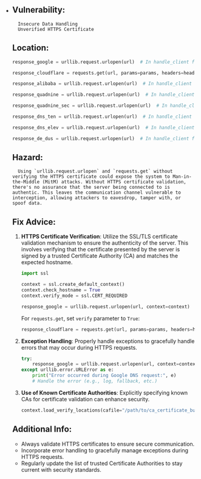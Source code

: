 - ## Vulnerability:
	    Insecure Data Handling
	    Unverified HTTPS Certificate

	## Location:
	```python
	response_google = urllib.request.urlopen(url)  # In handle_client function
	
	response_cloudflare = requests.get(url, params=params, headers=headers)  # In handle_client function
	
	response_alibaba = urllib.request.urlopen(url)  # In handle_client function
	
	response_quadnine = urllib.request.urlopen(url)  # In handle_client function
	
	response_quadnine_sec = urllib.request.urlopen(url)  # In handle_client function
	
	response_dns_ten = urllib.request.urlopen(url)  # In handle_client function
	
	response_dns_elev = urllib.request.urlopen(url)  # In handle_client function
	
	response_de_dus = urllib.request.urlopen(url)  # In handle_client function
	```

	## Hazard:
	    Using `urllib.request.urlopen` and `requests.get` without verifying the HTTPS certificate could expose the system to Man-in-the-Middle (MitM) attacks. Without HTTPS certificate validation, there's no assurance that the server being connected to is authentic. This leaves the communication channel vulnerable to interception, allowing attackers to eavesdrop, tamper with, or spoof data.

	## Fix Advice:
	1. **HTTPS Certificate Verification**: Utilize the SSL/TLS certificate validation mechanism to ensure the authenticity of the server. This involves verifying that the certificate presented by the server is signed by a trusted Certificate Authority (CA) and matches the expected hostname.
	    ```python
	    import ssl
	    
	    context = ssl.create_default_context()
	    context.check_hostname = True
	    context.verify_mode = ssl.CERT_REQUIRED
	    
	    response_google = urllib.request.urlopen(url, context=context)
	    ```
	    For `requests.get`, set `verify` parameter to `True`:
	    ```python
	    response_cloudflare = requests.get(url, params=params, headers=headers, verify=True)
	    ```

	2. **Exception Handling**: Properly handle exceptions to gracefully handle errors that may occur during HTTPS requests.
	    ```python
	    try:
	        response_google = urllib.request.urlopen(url, context=context)
	    except urllib.error.URLError as e:
	        print("Error occurred during Google DNS request:", e)
	        # Handle the error (e.g., log, fallback, etc.)
	    ```
	3. **Use of Known Certificate Authorities**: Explicitly specifying known CAs for certificate validation can enhance security.
	    ```python
	    context.load_verify_locations(cafile="/path/to/ca_certificate_bundle.pem")
	    ```

	## Additional Info:
	- Always validate HTTPS certificates to ensure secure communication.
	- Incorporate error handling to gracefully manage exceptions during HTTPS requests.
	- Regularly update the list of trusted Certificate Authorities to stay current with security standards.